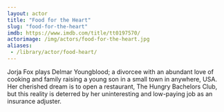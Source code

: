 ```yaml
---
layout: actor
title: "Food for the Heart"
slug: "food-for-the-heart"
imdb: https://www.imdb.com/title/tt0197570/
actorimage: /img/actors/food-for-the-heart.jpg
aliases:
 - /library/actor/food-heart/
---
```


Jorja Fox plays Delmar Youngblood; a divorcee with an abundant love of cooking and family raising a young son in a small town in anywhere, USA. Her cherished dream is to open a restaurant, The Hungry Bachelors Club, but this reality is deterred by her uninteresting and low-paying job as an insurance adjuster.
